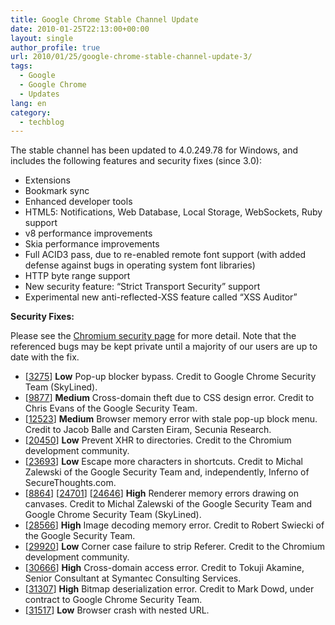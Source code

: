 ```yaml
---
title: Google Chrome Stable Channel Update
date: 2010-01-25T22:13:00+00:00
layout: single
author_profile: true
url: 2010/01/25/google-chrome-stable-channel-update-3/
tags:
  - Google
  - Google Chrome
  - Updates
lang: en
category: 
  - techblog
---
```

The stable channel has been updated to 4.0.249.78 for Windows, and includes the following features and security fixes (since 3.0):

  * Extensions
  * Bookmark sync
  * Enhanced developer tools
  * HTML5: Notifications, Web Database, Local Storage, WebSockets, Ruby support
  * v8 performance improvements
  * Skia performance improvements
  * Full ACID3 pass, due to re-enabled remote font support (with added defense against bugs in operating system font libraries)
  * HTTP byte range support
  * New security feature: “Strict Transport Security” support
  * Experimental new anti-reflected-XSS feature called “XSS Auditor”

**Security Fixes:**

Please see the [Chromium security page](http://sites.google.com/a/chromium.org/dev/Home/chromium-security) for more detail. Note that the referenced bugs may be kept private until a majority of our users are up to date with the fix.

  * [[3275](http://code.google.com/p/chromium/issues/detail?id=3275)] **Low** Pop-up blocker bypass. Credit to Google Chrome Security Team (SkyLined).
  * [[9877](http://code.google.com/p/chromium/issues/detail?id=9877)] **Medium** Cross-domain theft due to CSS design error. Credit to Chris Evans of the Google Security Team.
  * [[12523](http://code.google.com/p/chromium/issues/detail?id=12523)] **Medium** Browser memory error with stale pop-up block menu. Credit to Jacob Balle and Carsten Eiram, Secunia Research.
  * [[20450](http://code.google.com/p/chromium/issues/detail?id=20450)] **Low** Prevent XHR to directories. Credit to the Chromium development community.
  * [[23693](http://code.google.com/p/chromium/issues/detail?id=23693)] **Low** Escape more characters in shortcuts. Credit to Michal Zalewski of the Google Security Team and, independently, Inferno of SecureThoughts.com.
  * [[8864](http://code.google.com/p/chromium/issues/detail?id=8864)] [[24701](http://code.google.com/p/chromium/issues/detail?id=24701)] [[24646](http://code.google.com/p/chromium/issues/detail?id=24646)] **High** Renderer memory errors drawing on canvases. Credit to Michal Zalewski of the Google Security Team and Google Chrome Security Team (SkyLined).
  * [[28566](http://code.google.com/p/chromium/issues/detail?id=28566)] **High** Image decoding memory error. Credit to Robert Swiecki of the Google Security Team.
  * [[29920](http://code.google.com/p/chromium/issues/detail?id=29920)] **Low** Corner case failure to strip Referer. Credit to the Chromium development community.
  * [[30666](http://code.google.com/p/chromium/issues/detail?id=30666)] **High** Cross-domain access error. Credit to Tokuji Akamine, Senior Consultant at Symantec Consulting Services.
  * [[31307](http://code.google.com/p/chromium/issues/detail?id=31307)] **High** Bitmap deserialization error. Credit to Mark Dowd, under contract to Google Chrome Security Team.
  * [[31517](http://code.google.com/p/chromium/issues/detail?id=31517)] **Low** Browser crash with nested URL.